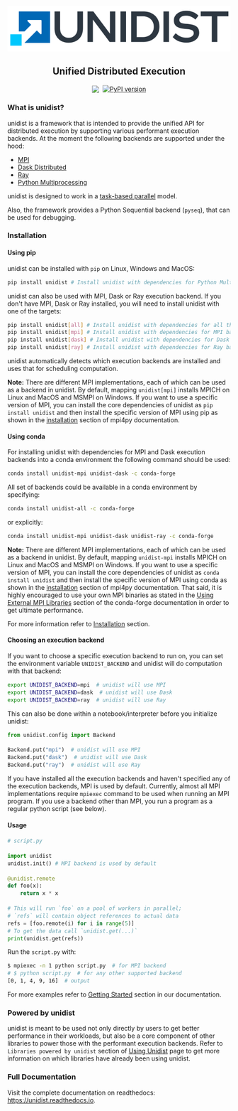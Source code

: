 <p align="center">
    <a href="https://unidist.readthedocs.io"><img alt="" src="https://github.com/modin-project/unidist/blob/d17f0da551846277c9d56a7f5e7d8f244c09d660/docs/img/unidist-logo-simple-628x128.png?raw=true"></a>
</p>
<h2 align="center">Unified Distributed Execution</h2>

<p align="center">
<a href="https://github.com/modin-project/unidist/actions"><img src="https://github.com/modin-project/unidist/workflows/master/badge.svg" align="center"></a>
<a href="https://unidist.readthedocs.io/en/0.4.1/?badge=0.4.1"><img alt="" src="https://readthedocs.org/projects/unidist/badge/?version=0.4.1" align="center"></a>
<a href="https://pypi.org/project/unidist/0.4.1/"><img src="https://img.shields.io/badge/pypi-0.4.1-blue.svg" alt="PyPI version" align="center"></a>
</p>

### What is unidist?

unidist is a framework that is intended to provide the unified API for distributed execution by supporting various performant execution backends. At the moment the following backends are supported under the hood:

* [MPI](https://www.mpi-forum.org/)
* [Dask Distributed](https://distributed.dask.org/en/latest/)
* [Ray](https://docs.ray.io/en/master/index.html)
* [Python Multiprocessing](https://docs.python.org/3/library/multiprocessing.html)

unidist is designed to work in a [task-based parallel](https://en.wikipedia.org/wiki/Task_parallelism) model.

Also, the framework provides a Python Sequential backend (`pyseq`), that can be used for debugging.

### Installation

#### Using pip

unidist can be installed with `pip` on Linux, Windows and MacOS:

```bash
pip install unidist # Install unidist with dependencies for Python Multiprocessing and Python Sequential backends
```

unidist can also be used with MPI, Dask or Ray execution backend.
If you don't have MPI, Dask or Ray installed, you will need to install unidist with one of the targets:

```bash
pip install unidist[all] # Install unidist with dependencies for all the backends
pip install unidist[mpi] # Install unidist with dependencies for MPI backend
pip install unidist[dask] # Install unidist with dependencies for Dask backend
pip install unidist[ray] # Install unidist with dependencies for Ray backend
```

unidist automatically detects which execution backends are installed and uses that for scheduling computation.

**Note:** There are different MPI implementations, each of which can be used as a backend in unidist.
By default, mapping `unidist[mpi]` installs MPICH on Linux and MacOS and MSMPI on Windows. If you want to use
a specific version of MPI, you can install the core dependencies of unidist as `pip install unidist` and then
install the specific version of MPI using pip as shown in the [installation](https://mpi4py.readthedocs.io/en/latest/install.html)
section of mpi4py documentation.

#### Using conda

For installing unidist with dependencies for MPI and Dask execution backends into a conda environment
the following command should be used:

```bash
conda install unidist-mpi unidist-dask -c conda-forge
```

All set of backends could be available in a conda environment by specifying:

```bash
conda install unidist-all -c conda-forge
```

or explicitly:

```bash
conda install unidist-mpi unidist-dask unidist-ray -c conda-forge
```

**Note:** There are different MPI implementations, each of which can be used as a backend in unidist.
By default, mapping `unidist-mpi` installs MPICH on Linux and MacOS and MSMPI on Windows. If you want to use
a specific version of MPI, you can install the core dependencies of unidist as `conda install unidist` and then
install the specific version of MPI using conda as shown in the [installation](https://mpi4py.readthedocs.io/en/latest/install.html)
section of mpi4py documentation. That said, it is highly encouraged to use your own MPI binaries as stated in the
[Using External MPI Libraries](https://conda-forge.org/docs/user/tipsandtricks.html#using-external-message-passing-interface-mpi-libraries)
section of the conda-forge documentation in order to get ultimate performance.

For more information refer to [Installation](https://unidist.readthedocs.io/en/latest/installation.html) section.

#### Choosing an execution backend

If you want to choose a specific execution backend to run on,
you can set the environment variable `UNIDIST_BACKEND` and unidist will do computation with that backend:

```bash
export UNIDIST_BACKEND=mpi  # unidist will use MPI
export UNIDIST_BACKEND=dask  # unidist will use Dask
export UNIDIST_BACKEND=ray  # unidist will use Ray
```

This can also be done within a notebook/interpreter before you initialize unidist:

```python
from unidist.config import Backend

Backend.put("mpi")  # unidist will use MPI
Backend.put("dask")  # unidist will use Dask
Backend.put("ray")  # unidist will use Ray
```

If you have installed all the execution backends and haven't specified any of the execution backends, MPI is used by default.
Currently, almost all MPI implementations require ``mpiexec`` command to be used when running an MPI program.
If you use a backend other than MPI, you run a program as a regular python script (see below).

#### Usage

```python
# script.py

import unidist
unidist.init() # MPI backend is used by default

@unidist.remote
def foo(x):
    return x * x

# This will run `foo` on a pool of workers in parallel;
# `refs` will contain object references to actual data
refs = [foo.remote(i) for i in range(5)]
# To get the data call `unidist.get(...)`
print(unidist.get(refs))
```

Run the `script.py` with:

```bash
$ mpiexec -n 1 python script.py  # for MPI backend
# $ python script.py  # for any other supported backend
[0, 1, 4, 9, 16]  # output
```

For more examples refer to [Getting Started](https://unidist.readthedocs.io/en/latest/getting_started.html) section
in our documentation.

### Powered by unidist

unidist is meant to be used not only directly by users to get better performance in their workloads,
but also be a core component of other libraries to power those with the performant execution backends.
Refer to `Libraries powered by unidist` section of [Using Unidist](https://unidist.readthedocs.io/en/latest/using_unidist/index.html) page
to get more information on which libraries have already been using unidist.

### Full Documentation

Visit the complete documentation on readthedocs: https://unidist.readthedocs.io.
